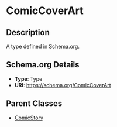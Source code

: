 # ComicCoverArt

## Description
A type defined in Schema.org.

## Schema.org Details
- **Type**: Type
- **URI**: https://schema.org/ComicCoverArt

## Parent Classes
- [ComicStory](../ComicStory.md)

